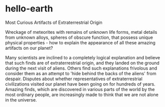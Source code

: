 # hello-earth

Most Curious Artifacts of Extraterrestrial Origin

Wreckage of meteorites with remains of unknown life forms, metal details from unknown alloys, spheres of obscure function, that possess unique physical properties - how to explain the appearance of all these amazing artifacts on our planet? 

Many scientists are inclined to a completely logical explanation and believe that such finds are of extraterrestrial origin, and they landed on the ground during the next visit of aliens. Others find such explanations frivolous and consider them as an attempt to 'hide behind the backs of the aliens' from despair. Disputes about whether representatives of extraterrestrial civilizations visited our planet have been going on for hundreds of years. Amazing finds, which are discovered in various parts of the world by the most ordinary people, are increasingly made to think that we are not alone in the universe.

